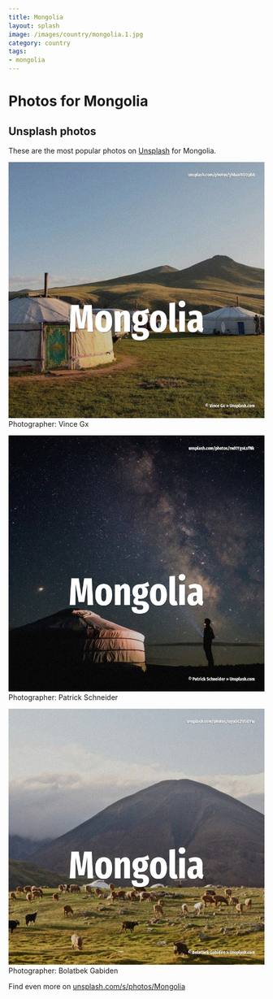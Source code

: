 ```yaml
---
title: Mongolia
layout: splash
image: /images/country/mongolia.1.jpg
category: country
tags:
- mongolia
---
```

# Photos for Mongolia
 
## Unsplash photos
These are the most popular photos on [Unsplash](https://unsplash.com) for Mongolia.
 
![Mongolia](/images/country/mongolia.1.jpg)
Photographer:  Vince Gx
 
![Mongolia](/images/country/mongolia.2.jpg)
Photographer:  Patrick Schneider
 
![Mongolia](/images/country/mongolia.3.jpg)
Photographer:  Bolatbek Gabiden
 
Find even more on [unsplash.com/s/photos/Mongolia](https://unsplash.com/s/photos/Mongolia)
 
